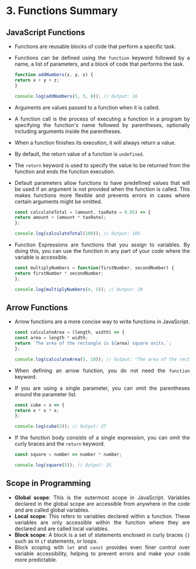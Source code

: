 <div style="text-align: justify">

# 3. Functions Summary

## JavaScript Functions

*   Functions are reusable blocks of code that perform a specific task.
*   Functions can be defined using the `function` keyword followed by a name, a list of parameters, and a block of code that performs the task.

    ```js
    function addNumbers(x, y, z) {
    return x + y + z;
    }

    console.log(addNumbers(5, 3, 8)); // Output: 16
    ```

*   Arguments are values passed to a function when it is called.
*   A function call is the process of executing a function in a program by specifying the function's name followed by parentheses, optionally including arguments inside the parentheses.
*   When a function finishes its execution, it will always return a value.
*   By default, the return value of a function is `undefined`.
*   The `return` keyword is used to specify the value to be returned from the function and ends the function execution.
*   Default parameters allow functions to have predefined values that will be used if an argument is not provided when the function is called. This makes functions more flexible and prevents errors in cases where certain arguments might be omitted.

    ```js
    const calculateTotal = (amount, taxRate = 0.05) => {
    return amount + (amount * taxRate);
    };

    console.log(calculateTotal(100)); // Output: 105
    ```

*   Function Expressions are functions that you assign to variables. By doing this, you can use the function in any part of your code where the variable is accessible.

    ```js
    const multiplyNumbers = function(firstNumber, secondNumber) {
    return firstNumber * secondNumber;
    };

    console.log(multiplyNumbers(4, 5)); // Output: 20
    ```

## Arrow Functions

*   Arrow functions are a more concise way to write functions in JavaScript.

    ```js
    const calculateArea = (length, width) => {
    const area = length * width;
    return `The area of the rectangle is ${area} square units.`;
    };

    console.log(calculateArea(5, 10)); // Output: "The area of the rectangle is 50 square units."
    ```

*   When defining an arrow function, you do not need the `function` keyword.
*   If you are using a single parameter, you can omit the parentheses around the parameter list.

    ```js
    const cube = x => {
    return x * x * x;
    };

    console.log(cube(3)); // Output: 27
    ```

*   If the function body consists of a single expression, you can omit the curly braces and the `return` keyword.

    ```js
    const square = number => number * number;

    console.log(square(5)); // Output: 25
    ```

## Scope in Programming

*   **Global scope**: This is the outermost scope in JavaScript. Variables declared in the global scope are accessible from anywhere in the code and are called global variables.
*   **Local scope**: This refers to variables declared within a function. These variables are only accessible within the function where they are declared and are called local variables.
*   **Block scope**: A block is a set of statements enclosed in curly braces `{}` such as in `if` statements, or loops.
*   Block scoping with `let` and `const` provides even finer control over variable accessibility, helping to prevent errors and make your code more predictable.

</div>